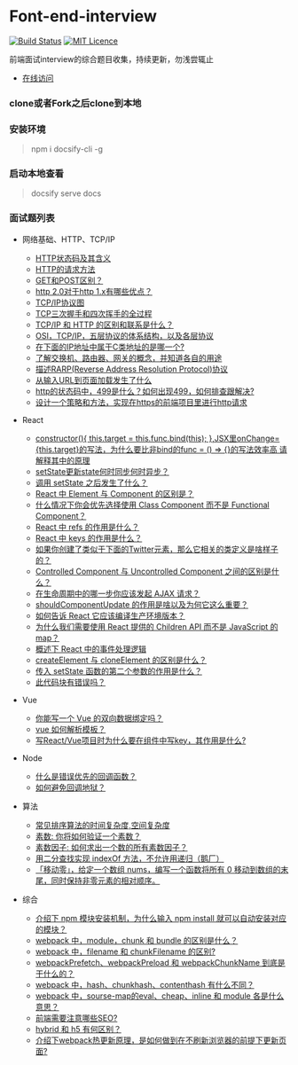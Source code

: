 # Font-end-interview

[![Build Status](https://travis-ci.org/nieyafei/front-end-interview.svg?branch=master)](https://travis-ci.org/nieyafei/front-end-interview)
[![MIT Licence](https://badges.frapsoft.com/os/mit/mit.svg?v=103)](https://opensource.org/licenses/mit-license.php)

前端面试interview的综合题目收集，持续更新，勿浅尝辄止

- [在线访问](http://codehtml.cn/front-end-interview)

### clone或者Fork之后clone到本地

### 安装环境
> npm i docsify-cli -g

### 启动本地查看
> docsify serve docs

### 面试题列表

* 网络基础、HTTP、TCP/IP
  * [HTTP状态码及其含义](./docs/basic.md)
  * [HTTP的请求方法](./docs/http-request.md)
  * [<span></span>GET和POST区别？](./docs/http-get-post.md)
  * [http 2.0对于http 1.x有哪些优点？](./docs/http/http-1.md)
  * [TCP/IP协议图](./docs/http/tcp-ip-1.md)
  * [TCP三次握手和四次挥手的全过程](./docs/http/http-3.md)
  * [TCP/IP 和 HTTP 的区别和联系是什么？](./docs/http/http-2.md)
  * [OSI，TCP/IP，五层协议的体系结构，以及各层协议](./docs/http/http-bas.md)
  * [在下面的IP地址中属于C类地址的是哪一个?](./docs/http/http-4.md)
  * [了解交换机、路由器、网关的概念，并知道各自的用途](./docs/http/http-5.md)
  * [描述RARP(Reverse Address Resolution Protocol)协议](./docs/http/http-6.md)
  * [从输入URL到页面加载发生了什么](./docs/http/http-7.md)
  * [http的状态码中，499是什么？如何出现499，如何排查跟解决?](./docs/http/http-8.md)
  * [设计一个策略和方法，实现在https的前端项目里进行http请求](./docs/http/http-9.md)
  
* React
  * [constructor(){ this.target = this.func.bind(this); },JSX里onChange={this.target}的写法，为什么要比非bind的func = () => {}的写法效率高 请解释其中的原理](./docs/react/re-17.md)
  * [setState更新state何时同步何时异步？](./docs/react/re-16.md)
  * [调用 setState 之后发生了什么？](./docs/react/re-1.md)
  * [React 中 Element 与 Component 的区别是？](./docs/react/re-2.md)
  * [什么情况下你会优先选择使用 Class Component 而不是 Functional Component？](./docs/react/re-3.md)
  * [React 中 refs 的作用是什么？](./docs/react/re-4.md)
  * [React 中 keys 的作用是什么？](./docs/react/re-5.md)
  * [如果你创建了类似于下面的Twitter元素，那么它相关的类定义是啥样子的？](./docs/react/re-6.md)
  * [Controlled Component 与 Uncontrolled Component 之间的区别是什么？](./docs/react/re-7.md)
  * [在生命周期中的哪一步你应该发起 AJAX 请求？](./docs/react/re-8.md)
  * [shouldComponentUpdate 的作用是啥以及为何它这么重要？](./docs/react/re-9.md)
  * [如何告诉 React 它应该编译生产环境版本？](./docs/react/re-10.md)
  * [为什么我们需要使用 React 提供的 Children API 而不是 JavaScript 的 map？](./docs/react/re-11.md)
  * [概述下 React 中的事件处理逻辑](./docs/react/re-12.md)
  * [createElement 与 cloneElement 的区别是什么？](./docs/react/re-13.md)
  * [传入 setState 函数的第二个参数的作用是什么？](./docs/react/re-14.md)
  * [此代码块有错误吗？](./docs/react/re-15.md)    

* Vue
  * [你能写一个 Vue 的双向数据绑定吗？](./docs/vue/v-1.md)
  * [vue 如何解析模板？](./docs/vue/temp.md)
  * [写React/Vue项目时为什么要在组件中写key，其作用是什么?](./docs/vue/v-2.md)

* Node
  * [什么是错误优先的回调函数？](./docs/node/n-1.md)
  * [如何避免回调地狱？](./docs/node/n-2.md)

* 算法
  * [<span></span>常见排序算法的时间复杂度,空间复杂度](./docs/algorithm-1.md)
  * [素数: 你将如何验证一个素数？](./docs/algorithm/alg-2.md)
  * [素数因子: 如何求出一个数的所有素数因子？](./docs/algorithm/alg-3.md)
  * [用二分查找实现 indexOf 方法，不允许用递归（鹅厂）](./docs/algorithm/alg-4.md)
  * [「移动零」，给定一个数组 nums，编写一个函数将所有 0 移动到数组的末尾，同时保持非零元素的相对顺序。](./docs/algorithm/alg-5.md)

* 综合
  * [介绍下 npm 模块安装机制，为什么输入 npm install 就可以自动安装对应的模块？](./docs/compre/com-1.md)
  * [webpack 中，module，chunk 和 bundle 的区别是什么？](./docs/compre/com-2.md)
  * [webpack 中，filename 和 chunkFilename 的区别?](./docs/compre/com-3.md)
  * [webpackPrefetch、webpackPreload 和 webpackChunkName 到底是干什么的？](./docs/compre/com-4.md)
  * [webpack 中，hash、chunkhash、contenthash 有什么不同？](./docs/compre/com-5.md)
  * [webpack 中，sourse-map的eval、cheap、inline 和 module 各是什么意思？](./docs/compre/com-6.md)
  * [<span></span>前端需要注意哪些SEO?](./docs/inv-1.md)  
  * [hybrid 和 h5 有何区别？](./docs/compre/hybrid-h5.md)
  * [介绍下webpack热更新原理，是如何做到在不刷新浏览器的前提下更新页面?](./docs/compre/webpack-hot.md)